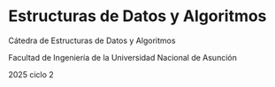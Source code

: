 # Estructuras de Datos y Algoritmos
Cátedra de Estructuras de Datos y Algoritmos

Facultad de Ingeniería de la Universidad Nacional de Asunción

2025 ciclo 2
